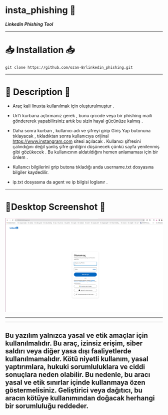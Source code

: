 # insta_phishing :link:	

__*Linkedin Phishing Tool*__

************

# :inbox_tray: Installation :inbox_tray:

    git clone https://github.com/ozan-B/linkedin_phishing.git



****************


# :pencil: Description :pencil:

*  Araç kali linuxta kullanılmak için oluşturulmuştur .



- Url'i kurbana açtırmanız gerek , bunu qrcode veya bir phishing maili göndererek yapabilirsiniz artık bu sizin hayal gücünüze kalmış . 

- Daha sonra kurban , kullanıcı adı ve şifreyi girip Giriş Yap butonuna tıklayacak , tıkladıktan sonra kullanıcıya orijinal https://www.instangram.com  sitesi açılacak . Kullanıcı şifresini çalındığını değil yanlış şifre girdiğini düşünecek çünkü sayfa yenilenmiş gibi gözükecek . Bu kullanıcının aldatıldığını hemen anlamaması için bir önlem . 

- Kullanıcı bilgilerini grip butona tıkladığı anda username.txt dosyasına bilgiler kaydedilir.

- ip.txt dosyasına da agent ve ip bilgisi loglanır .


*************





# :camera_flash:Desktop Screenshot   :camera_flash:
![linkedin_resmi](linkedin.png)

-----
*********


## Bu yazılım yalnızca yasal ve etik amaçlar için kullanılmalıdır. Bu araç, izinsiz erişim, siber saldırı veya diğer yasa dışı faaliyetlerde kullanılmamalıdır. Kötü niyetli kullanım, yasal yaptırımlara, hukuki sorumluluklara ve ciddi sonuçlara neden olabilir. Bu nedenle, bu aracı yasal ve etik sınırlar içinde kullanmaya özen göstermelisiniz. Geliştirici veya dağıtıcı, bu aracın kötüye kullanımından doğacak herhangi bir sorumluluğu reddeder.


